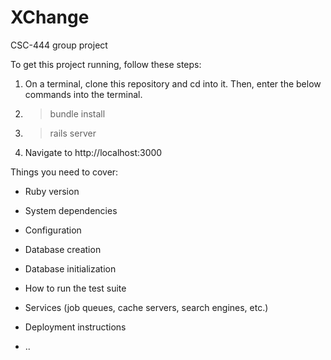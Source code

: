 # XChange

CSC-444 group project

To get this project running, follow these steps: 

1. On a terminal, clone this repository and cd into it. Then, enter the below commands into the terminal. 
2. >bundle install 
3. >rails server 
4. Navigate to http://localhost:3000


Things you need to cover:

* Ruby version

* System dependencies

* Configuration

* Database creation

* Database initialization

* How to run the test suite

* Services (job queues, cache servers, search engines, etc.)

* Deployment instructions

* ..
